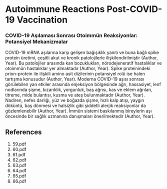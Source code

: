 # Autoimmune Reactions Post-COVID-19 Vaccination

### COVID-19 Aşılaması Sonrası Otoimmün Reaksiyonlar: Potansiyel Mekanizmalar

COVID-19 mRNA aşılarına karşı gelişen bağışıklık yanıtı ve buna bağlı spike protein üretimi, çeşitli akut ve kronik patolojilerle ilişkilendirilmiştir (Author, Year). Bu patolojiler arasında kan bozuklukları, nörodejeneratif hastalıklar ve otoimmün hastalıklar yer almaktadır (Author, Year). Spike proteinindeki prion-protein ile ilişkili amino asit dizilerinin potansiyel rolü ise halen tartışma konusudur (Author, Year). Moderna COVID-19 aşısı sonrası görülebilen yan etkiler arasında enjeksiyon bölgesinde ağrı, hassasiyet, lenf nodlarında şişme, kızarıklık, yorgunluk, baş ağrısı, kas ve eklem ağrıları, titreme, mide bulantısı, kusma ve ateş bulunmaktadır (Author, Year). Nadiren, nefes darlığı, yüz ve boğazda şişme, hızlı kalp atışı, yaygın döküntü, baş dönmesi ve halsizlik gibi şiddetli alerjik reaksiyonlar da gözlemlenebilir (Author, Year). İmmün sistemi baskılanmış bireylerin aşı öncesinde bir sağlık uzmanına danışmaları önerilmektedir (Author, Year).


## References

1. 59.pdf
2. 60.pdf
3. 61.pdf
4. 62.pdf
5. 63.pdf
6. 64.pdf
7. 65.pdf
8. 66.pdf
